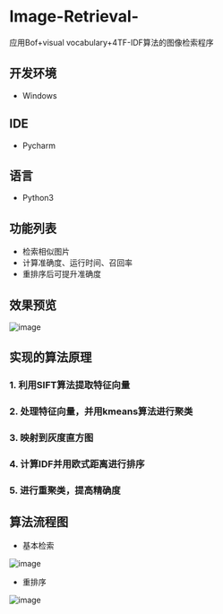 # Image-Retrieval-
应用Bof+visual vocabulary+4TF-IDF算法的图像检索程序

## 开发环境
- Windows

## IDE
- Pycharm

## 语言
- Python3

## 功能列表
- 检索相似图片
- 计算准确度、运行时间、召回率
- 重排序后可提升准确度

## 效果预览
![image](https://user-images.githubusercontent.com/72118993/194085942-d8ee99fd-716c-44f2-a400-b1e2680b4650.png)

## 实现的算法原理

### 1. 利用SIFT算法提取特征向量

### 2. 处理特征向量，并用kmeans算法进行聚类

### 3. 映射到灰度直方图

### 4. 计算IDF并用欧式距离进行排序

### 5. 进行重聚类，提高精确度

## 算法流程图
- 基本检索

![image](https://user-images.githubusercontent.com/72118993/194087312-f66c4565-23d7-4349-8e68-f2a694c02d82.png)

- 重排序

![image](https://user-images.githubusercontent.com/72118993/194088443-dd4e35e5-f50a-42c8-8fad-3b522bbd02b2.png)
